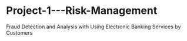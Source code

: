 # Project-1---Risk-Management
Fraud Detection and Analysis with Using Electronic Banking Services by Customers
